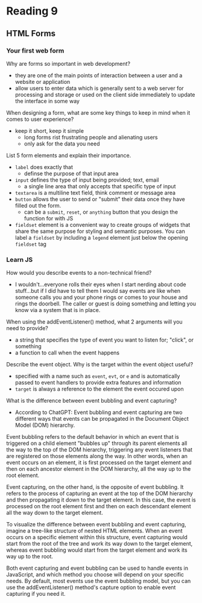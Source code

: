 # Reading 9

## HTML Forms

### Your first web form

Why are forms so important in web development?
* they are one of the main points of interaction between a user and a website or application
* allow users to enter data which is generally sent to a web server for processing and storage or used on the client side immediately to update the interface in some way

When designing a form, what are some key things to keep in mind when it comes to user experience?
* keep it short, keep it simple
  * long forms rist frustrating people and alienating users
  * only ask for the data you need

List 5 form elements and explain their importance.
* `label` does exactly that
  * definse the purpose of that input area
* `input` defines the type of input being provided; text, email
  * a single line area that only accepts that specific type of input
* `textarea` is a multiline text field, think comment or message area
* `button` allows the user to send or "submit" their data once they have filled out the form.  
  * can be a `submit`, `reset`, or `anything` button that you design the function for with JS
* `fieldset` element is a convenient way to create groups of widgets that share the same purpose for styling and semantic purposes.  You can label a `fieldset` by including a `legend` element just below the opening `fieldset` tag

### Learn JS

How would you describe events to a non-technical friend?
* I wouldn't...everyone rolls their eyes when I start nerding about code stuff...but if I did have to tell them I would say events are like when someone calls you and your phone rings or comes to your house and rings the doorbell.  The caller or guest is doing something and letting you know via a system that is in place.

When using the addEventListener() method, what 2 arguments will you need to provide?
* a string that specifies the type of event you want to listen for; "click", or something
* a function to call when the event happens

Describe the event object. Why is the target within the event object useful?
* specified with a name such as `event`, `evt`, or `e` and is automatically passed to event handlers to provide extra features and information
* `target` is always a reference to the element the event occured upon

What is the difference between event bubbling and event capturing?
* According to ChatGPT: Event bubbling and event capturing are two different ways that events can be propagated in the Document Object Model (DOM) hierarchy.

Event bubbling refers to the default behavior in which an event that is triggered on a child element "bubbles up" through its parent elements all the way to the top of the DOM hierarchy, triggering any event listeners that are registered on those elements along the way. In other words, when an event occurs on an element, it is first processed on the target element and then on each ancestor element in the DOM hierarchy, all the way up to the root element.

Event capturing, on the other hand, is the opposite of event bubbling. It refers to the process of capturing an event at the top of the DOM hierarchy and then propagating it down to the target element. In this case, the event is processed on the root element first and then on each descendant element all the way down to the target element.

To visualize the difference between event bubbling and event capturing, imagine a tree-like structure of nested HTML elements. When an event occurs on a specific element within this structure, event capturing would start from the root of the tree and work its way down to the target element, whereas event bubbling would start from the target element and work its way up to the root.

Both event capturing and event bubbling can be used to handle events in JavaScript, and which method you choose will depend on your specific needs. By default, most events use the event bubbling model, but you can use the addEventListener() method's capture option to enable event capturing if you need it.

